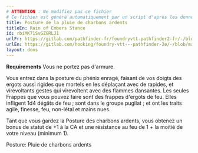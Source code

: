 ```yaml
---
# ATTENTION : Ne modifiez pas ce fichier
# Ce fichier est généré automatiquement par un script d'après les données du module Foundry VTT officiel et de sa traduction
title: Posture de la pluie de charbons ardents
titleEn: Rain of Embers Stance
id: rbiMK71SvGZGRLJ1
urlFr: https://gitlab.com/pathfinder-fr/foundryvtt-pathfinder2-fr/-/blob/master/data/feats/rbiMK71SvGZGRLJ1.htm
urlEn: https://gitlab.com/hooking/foundry-vtt---pathfinder-2e/-/blob/master/packs/data/feats.db/rain-of-embers-stance.json
layout: dons
---
```

**Requirements** Vous ne portez pas d'armure.

Vous entrez dans la posture du phénix enragé, faisant de vos doigts des ergots aussi rigides que mortels en les déplaçant avec de rapides, et virevoltants gestes qui virevoltent avec des flammes dansantes. Les seules Frappes que vous pouvez faire sont des frappes d'ergots de feu. Elles infligent <a class="inline-roll roll" data-mode="roll" data-flavor="" data-formula="1d4" title="1d4"><i class="fas fa-dice-d20"></i>1d4</a> dégâts de feu ; sont dans le groupe pugilat ; et ont les traits agile, finesse, feu, non-létal et mains nues.

Tant que vous gardez la Posture des charbons ardents, vous obtenez un bonus de statut de +1 à la CA et une résistance au feu de 1 + la moitié de votre niveau (minimum 1).

Posture: Pluie de charbons ardents
